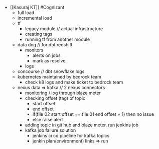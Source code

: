 - [[Kasuraj KT]] #Cognizant
	- full load
	- incremental load
	- tf
		- legacy module // actual infrastructure
		- creating tags
		- running tf from another module
	- data dog // for dbt redshift
		- monitors
			- alerts on jobs
			- mark as resolve
		- logs
	- concourse // dbt snowflake logs
	- kubernetes maintained by bedrock team
		- check k8 logs and make ticket to bedrock team
	- nexus data => kafka // 2 nexus connectors
		- monitoring / log through blaze meter
		- checking offset (tag) of topic
			- start offset
			- end offset
			- if(file 02 start offset == file 01 end offset + 1) then no issue
			- else raise alert
		- adding topic in git hub and blaze meter, run jenkins job
		- kafka job failure solution
			- jenkins ci cd pipeline for kafka topics
			- jenkin plan(environment) links => run